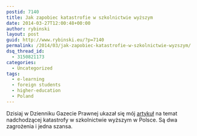 ```yaml
---
postid: 7140
title: Jak zapobiec katastrofie w szkolnictwie wyższym
date: 2014-03-27T12:00:48+00:00
author: rybinski
layout: post
guid: http://www.rybinski.eu/?p=7140
permalink: /2014/03/jak-zapobiec-katastrofie-w-szkolnictwie-wyzszym/
dsq_thread_id:
  - 3150821173
categories:
  - Uncategorized
tags:
  - e-learning
  - foreign students
  - higher-education
  - Poland
---
```

Dzisiaj w Dzienniku Gazecie Prawnej ukazał się mój [artykuł](http://forsal.pl/artykuly/786766,rybinski-jak-zapobiec-katastrofie-w-szkolnictwie-wyzszym.html) na temat nadchodzącej katastrofy w szkolnictwie wyższym w Polsce. Są dwa zagrożenia i jedna szansa.
